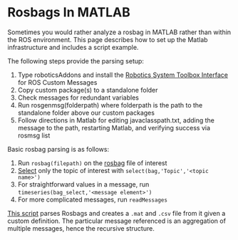 # Rosbags In MATLAB

Sometimes you would rather analyze a rosbag in MATLAB rather than within the ROS environment. This page describes how to set up the Matlab infrastructure and includes a script example.

The following steps provide the parsing setup:
1. Type roboticsAddons and install the [Robotics System Toolbox Interface](https://www.mathworks.com/help/robotics/ref/readmessages.html) for ROS Custom Messages
2. Copy custom package(s) to a standalone folder
3. Check messages for redundant variables
4. Run rosgenmsg(folderpath) where folderpath is the path to the standalone folder above our custom packages
5. Follow directions in Matlab for editing javaclasspath.txt, adding the message to the path, restarting Matlab, and verifying success via rosmsg list

Basic rosbag parsing is as follows:
1. Run `rosbag(filepath)` on the [rosbag](https://www.mathworks.com/help/robotics/ref/rosbag.html) file of interest
2. [Select](](https://www.mathworks.com/help/robotics/ref/select.html)) only the topic of interest with `select(bag,'Topic','<topic name>')`
3. For straightforward values in a message, run `timeseries(bag_select,'<message element>')`
4. For more complicated messages, run `readMessages`

[This script](assets/parseRosbag.m) parses Rosbags and creates a `.mat` and `.csv` file from it given a custom definition. The particular message referenced is an aggregation of multiple messages, hence the recursive structure.
